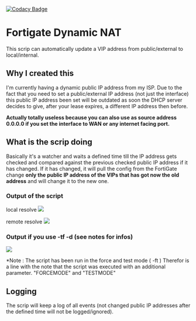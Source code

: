 [![Codacy Badge](https://api.codacy.com/project/badge/Grade/d287c9c868e649e6a753224aeea9c3c1)](https://www.codacy.com/manual/MrMarioMichel/fortigate-dynamic-nat?utm_source=github.com&amp;utm_medium=referral&amp;utm_content=MrMarioMichel/fortigate-dynamic-nat&amp;utm_campaign=Badge_Grade)

# Fortigate Dynamic NAT
This scrip can automatically update a VIP address from public/external to local/internal.

## Why I created this
I'm currently having a dynamic public IP address from my ISP. Due to the fact that you need to set a public/external IP address (not just the interface) this public IP address been set will be outdated as soon the DHCP server decides to give, after your lease expires, a different IP address then before. 

**Actually totally useless because you can also use as source address 0.0.0.0 if you set the interface to WAN or any internet facing port.**

## What is the scrip doing
Basically it's a watcher and waits a defined time till the IP address gets checked and compared against the previous checked public IP address if it has changed. If it has changed, it will pull the config from the FortiGate change **only the public IP address of the VIPs that has got now the old address** and will change it to the new one.

### Output of the script

local resolve
![](https://raw.githubusercontent.com/MrMarioMichel/fortigate-dynamic-nat/master/img/Annotation%202020-07-21%20000944.png)

remote resolve
![](https://raw.githubusercontent.com/MrMarioMichel/fortigate-dynamic-nat/master/img/Annotation%202020-07-21%20001043.png)

### Output if you use -tf -d (see notes for infos) 
![](https://raw.githubusercontent.com/MrMarioMichel/fortigate-dynamic-nat/master/img/Annotation%202020-07-21%20001121.png)

*Note : The script has been run in the force and test mode ( -ft ) Therefor is a line with the note that the script was executed with an additional parameter. "FORCEMODE" and "TESTMODE"

## Logging
The scrip will keep a log of all events (not changed public IP addresses after the defined time will not be logged/ignored).
